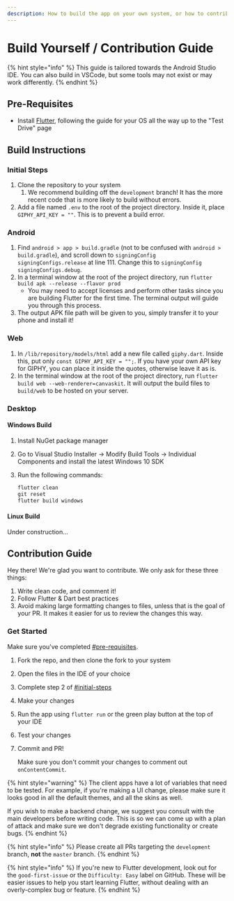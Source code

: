 ```yaml
---
description: How to build the app on your own system, or how to contribute to the project
---
```


# Build Yourself / Contribution Guide

{% hint style="info" %}
This guide is tailored towards the Android Studio IDE. You can also build in VSCode, but some tools may not exist or may work differently.
{% endhint %}

## Pre-Requisites

* Install [Flutter](https://docs.flutter.dev/get-started/install), following the guide for your OS all the way up to the "Test Drive" page

## Build Instructions

### Initial Steps

1. Clone the repository to your system
   1. We recommend building off the `development` branch! It has the more recent code that is more likely to build without errors.
2. Add a file named `.env` to the root of the project directory. Inside it, place `GIPHY_API_KEY = ""`. This is to prevent a build error.

### Android

1. Find `android > app > build.gradle` (not to be confused with `android > build.gradle`), and scroll down to `signingConfig signingConfigs.release` at line 111. Change this to `signingConfig signingConfigs.debug`.
2. In a terminal window at the root of the project directory, run `flutter build apk --release --flavor prod`
   * You may need to accept licenses and perform other tasks since you are building Flutter for the first time. The terminal output will guide you through this process.
3. The output APK file path will be given to you, simply transfer it to your phone and install it!

### Web

1. In `/lib/repository/models/html` add a new file called `giphy.dart`. Inside this, put only `const GIPHY_API_KEY = "";`. If you have your own API key for GIPHY, you can place it inside the quotes, otherwise leave it as is.
2. In the terminal window at the root of the project directory, run `flutter build web --web-renderer=canvaskit`. It will output the build files to `build/web` to be hosted on your server.

### Desktop

#### Windows Build

1. Install NuGet package manager
2. Go to Visual Studio Installer -> Modify Build Tools -> Individual Components and install the latest Windows 10 SDK
3.  Run the following commands:

    ```cmd
    flutter clean
    git reset
    flutter build windows
    ```

#### Linux Build

Under construction...

## Contribution Guide

Hey there! We're glad you want to contribute. We only ask for these three things:

1. Write clean code, and comment it!
2. Follow Flutter & Dart best practices
3. Avoid making large formatting changes to files, unless that is the goal of your PR. It makes it easier for us to review the changes this way.

### Get Started

Make sure you've completed [#pre-requisites](build-yourself-contribution-guide.md#pre-requisites "mention").

1. Fork the repo, and then clone the fork to your system
2. Open the files in the IDE of your choice
3. Complete step 2 of [#initial-steps](build-yourself-contribution-guide.md#initial-steps "mention")
4. Make your changes
5. Run the app using `flutter run` or the green play button at the top of your IDE
6. Test your changes
7.  Commit and PR!

    Make sure you don't commit your changes to comment out `onContentCommit`.

{% hint style="warning" %}
The client apps have a lot of variables that need to be tested. For example, if you're making a UI change, please make sure it looks good in all the default themes, and all the skins as well.

If you wish to make a backend change, we suggest you consult with the main developers before writing code. This is so we can come up with a plan of attack and make sure we don't degrade existing functionality or create bugs.
{% endhint %}

{% hint style="info" %}
Please create all PRs targeting the `development` branch, **not** the `master` branch.
{% endhint %}

{% hint style="info" %}
If you're new to Flutter development, look out for the `good-first-issue` or the `Difficulty: Easy` label on GitHub. These will be easier issues to help you start learning Flutter, without dealing with an overly-complex bug or feature.
{% endhint %}
